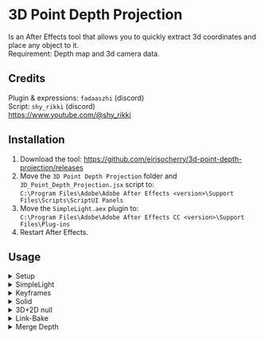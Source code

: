 # 3D Point Depth Projection

Is an After Effects tool that allows you to quickly extract 3d coordinates and place any object to it.  
Requirement: Depth map and 3d camera data.  

## Credits
Plugin & expressions: `fadaaszhi` (discord)  
Script: `shy_rikki` (discord)  
https://www.youtube.com/@shy_rikki  



## Installation
1. Download the tool: https://github.com/eirisocherry/3d-point-depth-projection/releases  
2. Move the `3D Point Depth Projection` folder and `3D_Point_Depth_Projection.jsx` script to:  
`C:\Program Files\Adobe\Adobe After Effects <version>\Support Files\Scripts\ScriptUI Panels`  
3. Move the `SimpleLight.aex` plugin to:  
   `C:\Program Files\Adobe\Adobe After Effects CC <version>\Support Files\Plug-ins`  
4. Restart After Effects.  



## Usage

<details>
<summary> Setup </summary>
<br>

1. Open After Effects.  
2. Go to `Window`, scroll down and open `3D_Point_Depth_Projection.jsx`.  
3. The script panel will open. It's dockable.  
4. Import a 3d camera data.  
CSGO: https://www.youtube.com/watch?v=78Y_Y-i5h2c  
COD4: https://github.com/gmzorz/MVMAETools/blob/main/Support%20Files/Scripts/ScriptUI%20Panels/MVMTools.jsx  
5. Import a depth map of your composition.    
6. Select the depth map and setup a projection by pressing **[+]** button.  
7. Adjust **'Depth settings':**  
**'Black is Near'** check it if a black color is near on your depth map, uncheck if it's not.  
**'Far'** the farthest depth point value:  
CSGO (if you use my cfgs): `4096`  
CS2 (if you use my cfgs): not gonna work properly, because cs2 depth is logarithmic (simplelight needs linear depth)  
COD4: `4080`  
EXR Depth: set the same value you set in EXtractoR  
8.  Project any objects you want.  

- The script is heavy and may crash your After Effects, but don't worry!  
It automatically saves your project before doing any actions, so even if your AE will crash, you will not lose any of your progress.  
- 'Auto Orient' works only with EXR depth maps.  

https://github.com/eirisocherry/3d-point-depth-projection/assets/115040224/99b23a49-3bc6-40df-b8ae-975871f2bdc4  

<br>
</details>



<details>
<summary> SimpleLight </summary>
<br>

When you project 'SimpleLight' it makes a dublicate of your 'Depth for Projection' layer and applies 'SimpleLight' plugin to it  

`[x] SL` SimpleLight settings:  
**'Black is Near'** takes value from '3D Point Depth Projection' effect  
**'Far'** takes value from '3D Point Depth Projection' effect  
**'FOV'** links to your camera FOV  
**'Light (View Space)'** links to a point light `----[x] SL Light----`  
**'Light Range'** range of the light  

`[x] SL Adj` Adjustment Layer settings:  
It uses SimpleLight `[x] SL` as a luma mask  
**'CC Toner'** allows you change the color of the light  
**'Exposure'** allows you to change the brightness of the light  

`----[x] SL Light----` Point Light settings:  
'Color' links to the 'CC toner' effect, which is applied to `[x] SL Adj`  

'Projection settings' are self-explanatory.  

https://github.com/eirisocherry/3d-point-depth-projection/assets/115040224/cbfc4cf9-eada-4d95-9cf7-0d9be496b035

<br>
</details>



<details>
<summary> Keyframes </summary>
<br>

When you project 'Keyframes', they are being stored in the 'Collected Keyframes' group  

https://github.com/eirisocherry/3d-point-depth-projection/assets/115040224/78707934-496d-41d2-98cb-9f9d96279cc5  

<br>
</details>



<details>
<summary> Solid </summary>
<br>

When you project a 'Solid', it takes properties from 'Projected Solid' and color from 'Projection settings'  
`Ctrl + Shift + Y` to open 'Solid' settings  

https://github.com/eirisocherry/3d-point-depth-projection/assets/115040224/094be86c-2ffa-4d01-bc7b-38713cfdc518  

<br>
</details>



<details>
<summary> 3D+2D null </summary>
<br>


<details>
<summary> >>> Link a 2d layer to a 3d point (useful for flares) </summary>
<br>

https://github.com/eirisocherry/3d-point-depth-projection/assets/115040224/f093c228-61f5-40a4-94c1-4842467c6880  

<br>
</details>


<details>
<summary> >>> Make a 3d layer always look at the camera  </summary>
<br>

https://github.com/eirisocherry/3d-point-depth-projection/assets/115040224/7460b84c-379d-428f-9b1a-8d32f42298d0  

<br>
</details>


<details>
<summary> >>> Make a 3d layer always look at the camera using only Y-rotation </summary>
<br>

Auto-orient Y-rotation only expression by [Dan Ebberts](https://www.motionscript.com/design-guide/auto-orient-y-only.html):  
```
delta = toWorld(anchorPoint) - thisComp.activeCamera.toWorld([0,0,0]);
radiansToDegrees(Math.atan2(delta[0],delta[2]))
```

https://github.com/eirisocherry/3d-point-depth-projection/assets/115040224/e190e9c3-2070-4db1-8051-539cdf0e682b  

<br>
</details>


<br>
</details>



<details>
<summary> Link-Bake </summary>
<br>

If you want to adjust position & orientation of an object:  
1. Press [⚙] button.  
2. Select 'Depth for Projection' and layers you want to make controllers for.  
3. Press [Link] button and adjust positions.  
4. To apply changes, select controllers and press [Bake] button.  

https://github.com/eirisocherry/3d-point-depth-projection/assets/115040224/50e2767d-9676-4130-8c9f-919d189ae79b  

<br>
</details>



<details>
<summary> Merge Depth </summary>
<br>

To merge depth layers, select them and press [Merge Depth] button.  
It will create a 'Merged Depth' solid with adjustment layer which uses 'Merged Depth' solid as a luma mask.  

Since 'Merged Depth' uses links to the depth layers you've selected, all the changes you make for them will be automatically applied to 'Merged Depth'.  

https://github.com/eirisocherry/3d-point-depth-projection/assets/115040224/b4f0f5b5-b004-4d68-b54d-444f748b3a6e  

<br>
</details>
